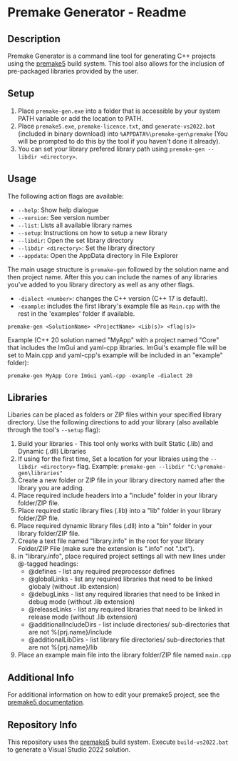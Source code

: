 # Premake Generator - Readme

## Description

Premake Generator is a command line tool for generating C++ projects using the [premake5](https://premake.github.io/) build system. This tool also allows for the inclusion of pre-packaged libraries provided by the user.

## Setup
1. Place `premake-gen.exe` into a folder that is accessible by your system PATH variable or add the location to PATH.
2. Place `premake5.exe`, `premake-licence.txt`, and `generate-vs2022.bat` (included in binary download) into `%APPDATA%\premake-gen\premake` (You will be prompted to do this by the tool if you haven't done it already).
3. You can set your library prefered library path using `premake-gen --libdir <directory>`.

## Usage

The following action flags are available:
- `--help`: Show help dialogue
- `--version`: See version number
- `--list`: Lists all available library names
- `--setup`: Instructions on how to setup a new library
- `--libdir`: Open the set library directory
- `--libdir <directory>`: Set the library directory
- `--appdata`: Open the AppData directory in File Explorer

The main usage structure is `premake-gen` followed by the solution name and then project name. After this you can include the names of any libraries you've added to you library directory as well as any other flags.

- `-dialect <number>`: changes the C++ version (C++ 17 is default).
- `-example`: includes the first library's example file as `Main.cpp` with the rest in the 'examples' folder if available.

`premake-gen <SolutionName> <ProjectName> <Lib(s)> <flag(s)>`

Example (C++ 20 solution named "MyApp" with a project named "Core" that includes the ImGui and yaml-cpp libraries. ImGui's example file will be set to Main.cpp and yaml-cpp's example will be included in an "example" folder):

`premake-gen MyApp Core ImGui yaml-cpp -example -dialect 20`

## Libraries

Libaries can be placed as folders or ZIP files within your specified library directory. Use the following directions to add your library (also available through the tool's `--setup` flag):

1. Build your libraries - This tool only works with built Static (.lib) and Dynamic (.dll) Libraries
2. If using for the first time, Set a location for your  libraies using the  `--libdir <directory>` flag. Example: `premake-gen --libdir "C:\premake-gen\libraries"`
3. Create a new folder or ZIP file in your library directory named after the library you are adding.
3. Place required include headers into a "include" folder in your library folder/ZIP file.
4. Place required static library files (.lib) into a "lib" folder in your library folder/ZIP file.
5. Place required dynamic library files (.dll) into a "bin" folder in your library folder/ZIP file.
6. Create a text file named "library.info" in the root for your library Folder/ZIP File (make sure the extension is ".info" not ".txt").
7. in "library.info", place required project settings all with new lines under @-tagged headings:
    - @defines - list any required preprocessor defines
    - @globalLinks - list any required libraries that need to be linked globaly (without .lib extension)
    - @debugLinks - list any required libraries that need to be linked in debug mode (without .lib extension)
    - @releaseLinks - list any required libraries that need to be linked in release mode (without .lib extension)
    - @additionalIncludeDirs - list include directories/ sub-directories that are not %{prj.name}/include
    - @additionalLibDirs - list library file directories/ sub-directories that are not %{prj.name}/lib
8. Place an example main file into the library folder/ZIP file named `main.cpp`

## Additional Info

For additional information on how to edit your premake5 project, see the [premake5 documentation](https://premake.github.io/docs/).

## Repository Info

This repository uses the [premake5](https://premake.github.io/) build system. Execute `build-vs2022.bat` to generate a Visual Studio 2022 solution.
